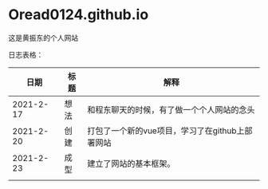 # Oread0124.github.io
这是黄振东的个人网站

日志表格：

| 日期      | 标题 | 解释                                            |
| --------- | ---- | ----------------------------------------------- |
| 2021-2-17 | 想法 | 和程东聊天的时候，有了做一个个人网站的念头      |
| 2021-2-20 | 创建 | 打包了一个新的vue项目，学习了在github上部署网站 |
| 2021-2-23 | 成型 | 建立了网站的基本框架。                          |
|           |      |                                                 |


